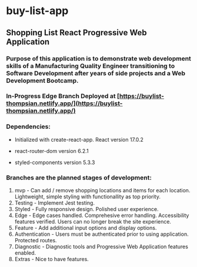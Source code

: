 # buy-list-app
## Shopping List React Progressive Web Application
### Purpose of this application is to demonstrate web development skills of a Manufacturing Quality Engineer transitioning to Software Development after years of side projects and a Web Development Bootcamp.

### In-Progress Edge Branch Deployed at [https://buylist-thompsian.netlify.app/](https://buylist-thompsian.netlify.app/)

### Dependencies:

* Initialized with create-react-app. React version 17.0.2

* react-router-dom version 6.2.1

* styled-components version 5.3.3

### Branches are the planned stages of development:

1. mvp - Can add / remove shopping locations and items for each location. Lightweight, simple styling with functionallity as top priority.
2. Testing - Implement Jest testing. 
3. Styled - Fully responsive design. Polished user experience.
4. Edge - Edge cases handled. Comprehesive error handling. Accessibility features verified. Users can no longer break the site experience.
5. Feature - Add additional input options and display options. 
6. Authentication - Users must be authenticated prior to using application. Protected routes.
7. Diagnostic - Diagnostic tools and Progressive Web Application features enabled.
8. Extras - Nice to have features.
